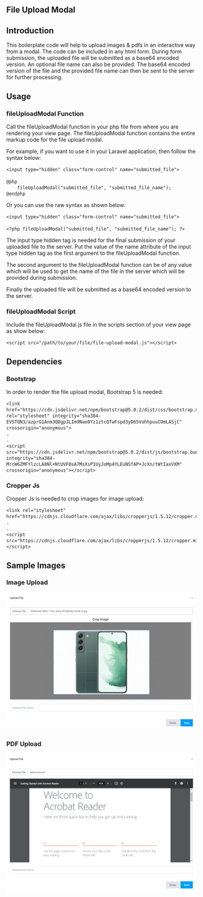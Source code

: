 ## File Upload Modal

## Introduction

This boilerplate code will help to upload images & pdfs in an interactive way from a modal. The code can be included in any html form. During form submission, the uploaded file will be submitted as a base64 encoded version. An optional file name can also be provided. The base64 encoded version of the file and the provided file name can then be sent to the server for further processing.

## Usage

### fileUploadModal Function
Call the fileUploadModal function in your php file from where you are rendering your view page. The fileUploadModal function contains the entire markup code for the file upload modal.

For example, if you want to use it in your Laravel application, then follow the syntax below:

```
<input type="hidden" class="form-control" name="submitted_file">

@php
    fileUploadModal("submitted_file", "submitted_file_name");
@endphp
```

Or you can use the raw syntax as shown below:

```
<input type="hidden" class="form-control" name="submitted_file">

<?php fileUploadModal("submitted_file", "submitted_file_name"); ?>
```

The input type hidden tag is needed for the final submission of your uploaded file to the server. Put the value of the name attribute of the input type hidden tag as the first argument to the fileUploadModal function.

The second argument to the fileUploadModal function can be of any value which will be used to get the name of the file in the server which will be provided during submission.

Finally the uploaded file will be submitted as a base64 encoded version to the server.

### fileUploadModal Script
Include the fileUploadModal js file in the scripts section of your view page as show below:

```
<script src="/path/to/your/file/file-upload-modal.js"></script>
```

## Dependencies

### Bootstrap
In order to render the file upload modal, Bootstrap 5 is needed:

```
<link href="https://cdn.jsdelivr.net/npm/bootstrap@5.0.2/dist/css/bootstrap.min.css" rel="stylesheet" integrity="sha384-EVSTQN3/azprG1Anm3QDgpJLIm9Nao0Yz1ztcQTwFspd3yD65VohhpuuCOmLASjC" crossorigin="anonymous">
.
.
<script src="https://cdn.jsdelivr.net/npm/bootstrap@5.0.2/dist/js/bootstrap.bundle.min.js" integrity="sha384-MrcW6ZMFYlzcLA8Nl+NtUVF0sA7MsXsP1UyJoMp4YLEuNSfAP+JcXn/tWtIaxVXM" crossorigin="anonymous"></script>
```

### Cropper Js
Cropper Js is needed to crop images for image upload:

```
<link rel="stylesheet" href="https://cdnjs.cloudflare.com/ajax/libs/cropperjs/1.5.12/cropper.min.css">
.
.
<script src="https://cdnjs.cloudflare.com/ajax/libs/cropperjs/1.5.12/cropper.min.js"></script>
```

## Sample Images

### Image Upload
<div align="center">
  <img width="720" alt="image upload" src="/images/image_upload_sample.PNG">
</div>

### PDF Upload
<div align="center">
  <img width="720" alt="pdf upload" src="/images/pdf_upload_sample.PNG">
</div>